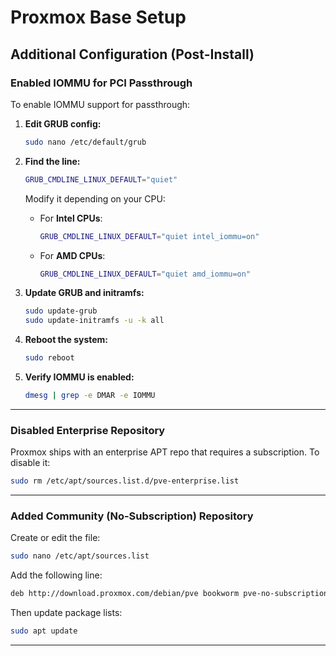 # Proxmox Base Setup

## Additional Configuration (Post-Install)

### Enabled IOMMU for PCI Passthrough

To enable IOMMU support for passthrough:

1. **Edit GRUB config:**
   ```bash
   sudo nano /etc/default/grub
   ```

2. **Find the line:**
   ```bash
   GRUB_CMDLINE_LINUX_DEFAULT="quiet"
   ```

   Modify it depending on your CPU:
   - For **Intel CPUs**:
     ```bash
     GRUB_CMDLINE_LINUX_DEFAULT="quiet intel_iommu=on"
     ```
   - For **AMD CPUs**:
     ```bash
     GRUB_CMDLINE_LINUX_DEFAULT="quiet amd_iommu=on"
     ```

3. **Update GRUB and initramfs:**
   ```bash
   sudo update-grub
   sudo update-initramfs -u -k all
   ```

4. **Reboot the system:**
   ```bash
   sudo reboot
   ```

5. **Verify IOMMU is enabled:**
   ```bash
   dmesg | grep -e DMAR -e IOMMU
   ```

---

### Disabled Enterprise Repository

Proxmox ships with an enterprise APT repo that requires a subscription. To disable it:

```bash
sudo rm /etc/apt/sources.list.d/pve-enterprise.list
```

---

### Added Community (No-Subscription) Repository

Create or edit the file:

```bash
sudo nano /etc/apt/sources.list
```

Add the following line:

```bash
deb http://download.proxmox.com/debian/pve bookworm pve-no-subscription
```

Then update package lists:

```bash
sudo apt update
```

---